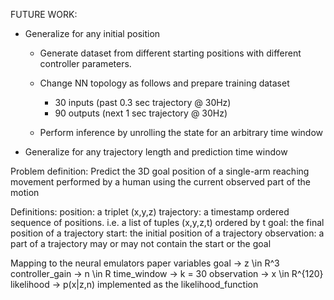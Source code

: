 FUTURE WORK:

- Generalize for any initial position
    - Generate dataset from different starting positions with different controller parameters.
    - Change NN topology as follows and prepare training dataset
        - 30 inputs (past 0.3 sec trajectory @ 30Hz)
        - 90 outputs (next 1 sec trajectory @ 30Hz)
    
    - Perform inference by unrolling the state for an arbitrary time window

- Generalize for any trajectory length and prediction time window

Problem definition:
Predict the 3D goal position of a single-arm reaching movement performed by a human using the current observed part of the motion

Definitions:
position: a triplet (x,y,z)
trajectory: a timestamp ordered sequence of positions. i.e. a list of tuples (x,y,z,t) ordered by t
goal: the final position of a trajectory
start: the initial position of a trajectory
observation: a part of a trajectory may or may not contain the start or the goal



Mapping to the neural emulators paper variables
goal                -> z \in R^3
controller_gain     -> n \in R
time_window         -> k = 30
observation         -> x \in R^{120}
likelihood          -> p(x|z,n) implemented as the likelihood_function



